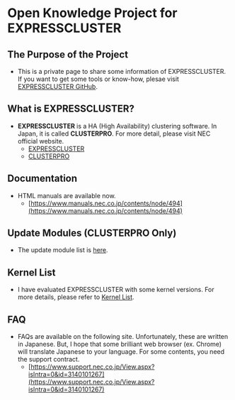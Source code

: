 # Open Knowledge Project for EXPRESSCLUSTER

## The Purpose of the Project
- This is a private page to share some information of EXPRESSCLUSTER. If you want to get some tools or know-how, plesae visit [EXPRESSCLUSTER GitHub](https://github.com/EXPRESSCLUSTER).

## What is EXPRESSCLUSTER?
- **EXPRESSCLUSTER** is a HA (High Availability) clustering software. In Japan, it is called **CLUSTERPRO**. For more detail, please visit NEC official website.
  - [EXPRESSCLUSTER](http://www.nec.com/en/global/prod/expresscluster/)
  - [CLUSTERPRO](http://jpn.nec.com/clusterpro/)

## Documentation
- HTML manuals are available now.
  - [https://www.manuals.nec.co.jp/contents/node/494](https://www.manuals.nec.co.jp/contents/node/494)

## Update Modules (CLUSTERPRO Only)
- The update module list is [here](UpdateModules.md).

## Kernel List
- I have evaluated EXPRESSCLUSTER with some kernel versions. For more details, please refer to [Kernel List](KernelList.md).

## FAQ
- FAQs are available on the following site. Unfortunately, these are written in Japanese. But, I hope that some brilliant web browser (ex. Chrome) will translate Japanese to your language. For some contents, you need the support contract.
  - [https://www.support.nec.co.jp/View.aspx?isIntra=0&id=3140101267](https://www.support.nec.co.jp/View.aspx?isIntra=0&id=3140101267)

